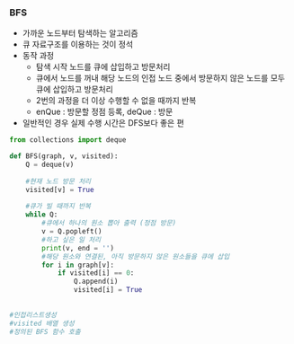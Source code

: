 ### BFS

- 가까운 노드부터 탐색하는 알고리즘
- 큐 자료구조를 이용하는 것이 정석
- 동작 과정
  - 탐색 시작 노드를 큐에 삽입하고 방문처리
  - 큐에서 노드를 꺼내 해당 노드의 인접 노드 중에서 방문하지 않은 노드를 모두 큐에 삽입하고 방문처리
  - 2번의 과정을 더 이상 수행할 수 없을 때까지 반복
  - enQue : 방문할 정점 등록, deQue : 방문
- 일반적인 경우 실제 수행 시간은 DFS보다 좋은 편

```python
from collections import deque

def BFS(graph, v, visited):
    Q = deque(v)
    
    #현재 노드 방문 처리
    visited[v] = True
    
    #큐가 빌 때까지 반복
    while Q:
        #큐에서 하나의 원소 뽑아 출력 (정점 방문)
        v = Q.popleft()
        #하고 싶은 일 처리
        print(v, end = '')
        #해당 원소와 연결된, 아직 방문하지 않은 원소들을 큐에 삽입
        for i in graph[v]:
            if visited[i] == 0:
            	Q.append(i)
                visited[i] = True
                
 
#인접리스트생성
#visited 배열 생성
#정의된 BFS 함수 호출   
```



